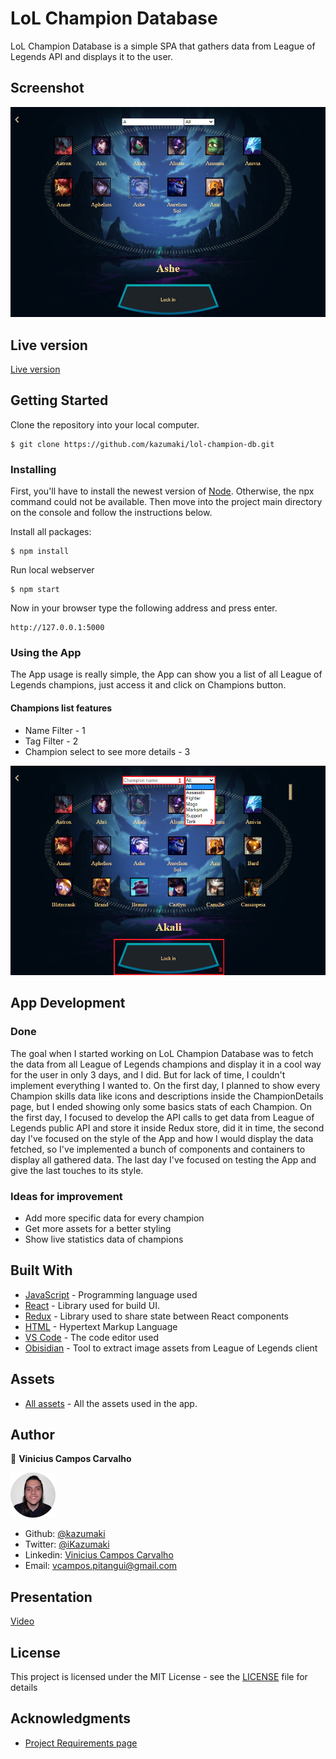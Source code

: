 # LoL Champion Database

LoL Champion Database is a simple SPA that gathers data from League of Legends API and displays it to the user.

## Screenshot

![Screenshot of the webpage](images/app-screenshot.png)

## Live version

[Live version](https://lol-champion-db.herokuapp.com/)

## Getting Started

Clone the repository into your local computer.

```
$ git clone https://github.com/kazumaki/lol-champion-db.git
```

### Installing

First, you'll have to install the newest version of [Node](https://nodejs.org/en/download/). Otherwise, the npx command could not be available. Then move into the project main directory on the console and follow the instructions below. 

Install all packages:

```
$ npm install
```

Run local webserver

```
$ npm start
```

Now in your browser type the following address and press enter.

```
http://127.0.0.1:5000
```

### Using the App

The App usage is really simple, the App can show you a list of all League of Legends champions, just access it and click on Champions button.

#### Champions list features
* Name Filter - 1
* Tag Filter - 2
* Champion select to see more details - 3

![Profile Image](images/champion-list-features.png) 

## App Development

### Done

The goal when I started working on LoL Champion Database was to fetch the data from all League of Legends champions and display it in a cool way for the user in only 3 days, and I did. But for lack of time, I couldn't implement everything I wanted to. On the first day, I planned to show every Champion skills data like icons and descriptions inside the ChampionDetails page, but I ended showing only some basics stats of each Champion. On the first day, I focused to develop the API calls to get data from League of Legends public API and store it inside Redux store, did it in time, the second day I've focused on the style of the App and how I would display the data fetched, so I've implemented a bunch of components and containers to display all gathered data. The last day I've focused on testing the App and give the last touches to its style.

### Ideas for improvement

* Add more specific data for every champion
* Get more assets for a better styling
* Show live statistics data of champions

## Built With

* [JavaScript](https://www.javascript.com/) - Programming language used
* [React](https://reactjs.org/) - Library used for build UI.
* [Redux](https://redux.js.org/) - Library used to share state between React components
* [HTML](https://en.wikipedia.org/wiki/HTML) - Hypertext Markup Language
* [VS Code](https://code.visualstudio.com/) - The code editor used
* [Obisidian](https://github.com/Crauzer/Obsidian/) - Tool to extract image assets from League of Legends client

## Assets

* [All assets](https://www.riotgames.com/en) - All the assets used in the app.

## Author

👤 **Vinicius Campos Carvalho**

<a href="https://github.com/kazumaki" rel="noopener noreferrer" target="_blank">

  ![Profile Image](images/vinicius-profile.png) 

</a>

- Github: [@kazumaki](https://github.com/kazumaki)
- Twitter: [@iKazumaki](https://twitter.com/iKazumaki)
- Linkedin: [Vinicius Campos Carvalho](https://www.linkedin.com/in/vcamposcarvalho/)
- Email: [vcampos.pitangui@gmail.com](vcampos.pitangui@gmail.com)

## Presentation

[Video](https://youtu.be/GQPdP4tomHs)

## License

This project is licensed under the MIT License - see the [LICENSE](LICENSE) file for details

## Acknowledgments

* [Project Requirements page](https://www.notion.so/Catalogue-of-Dog-Clothes-8bf1512b8ab34fa28848beb8ab698a32)